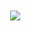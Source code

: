 󠀠󠀠󠀠󠀠  ㅤㅤㅤㅤㅤㅤㅤ    ㅤㅤㅤㅤㅤ  ㅤㅤㅤㅤㅤㅤㅤ    ㅤㅤㅤㅤㅤㅤㅤ  ㅤㅤ    ㅤㅤㅤㅤㅤㅤㅤ    ㅤㅤㅤㅤㅤㅤㅤ  ![](https://i.pinimg.com/736x/56/b5/ba/56b5ba59d2d49a2ca73ee4c689a75514.jpg)
